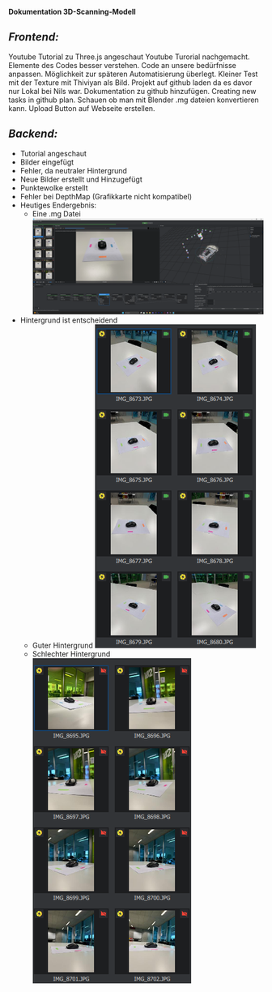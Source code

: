 **Dokumentation 3D-Scanning-Modell**

*Frontend:*
-
Youtube Tutorial zu Three.js angeschaut
Youtube Turorial nachgemacht.
Elemente des Codes besser verstehen.
Code an unsere bedürfnisse anpassen.
Möglichkeit zur späteren Automatisierung überlegt.
Kleiner Test mit der Texture mit Thiviyan als Bild.
Projekt auf github laden da es davor nur Lokal bei Nils war.
Dokumentation zu github hinzufügen.
Creating new tasks in github plan.
Schauen ob man mit Blender .mg dateien konvertieren kann.
Upload Button auf Webseite erstellen.






*Backend:*
- 
- Tutorial angeschaut
- Bilder eingefügt
- Fehler, da neutraler Hintergrund
- Neue Bilder erstellt und Hinzugefügt
- Punktewolke erstellt
- Fehler bei DepthMap (Grafikkarte nicht kompatibel)
- Heutiges Endergebnis:
    - Eine .mg Datei
![Mg Datei](/Backend/Bilder/mesh.png)
- Hintergrund ist entscheidend
    - Guter Hintergrund
![Mg Datei](/Backend/Bilder/Rekonstruiert.png)
    - Schlechter Hintergrund
![Mg Datei](/Backend/Bilder/Nicht%20rekonstruiert.png)
